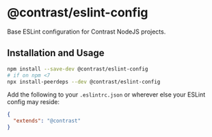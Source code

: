 # @contrast/eslint-config

Base ESLint configuration for Contrast NodeJS projects.

## Installation and Usage

```sh
npm install --save-dev @contrast/eslint-config
# if on npm <7
npx install-peerdeps --dev @contrast/eslint-config
```

Add the following to your `.eslintrc.json` or wherever else your ESLint config
may reside:

```json
{
  "extends": "@contrast"
}
```

